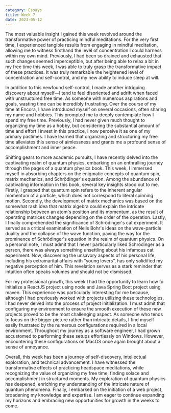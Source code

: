 ```yaml
---
category: Essays
title: Week 7
date: 2023-05-12
---
```


The most valuable insight I gained this week revolved around the transformative power of practicing mindful meditations. For the very first time, I experienced tangible results from engaging in mindful meditation, allowing me to witness firsthand the level of concentration I could harness within my own mind. Previously, I had been so drained and exhausted that such changes seemed imperceptible, but after being able to relax a bit in my free time this week, I was able to truly grasp the transformative impact of these practices. It was truly remarkable the heightened level of concentration and self-control, and my new ability to induce sleep at will. 

In addition to this newfound self-control, I made another intriguing discovery about myself—I tend to feel disoriented and adrift when faced with unstructured free time. As someone with numerous aspirations and goals, wasting time can be incredibly frustrating. Over the course of my time at Encora, I have introduced myself on several occasions, often sharing my name and hobbies. This prompted me to deeply contemplate how I spend my free time. Previously, I had never given much thought to organizing my time as a hobby, but considering the substantial amount of time and effort I invest in this practice, I now perceive it as one of my primary pastimes. I have learned that organizing and structuring my free time alleviates this sense of aimlessness and grants me a profound sense of accomplishment and inner peace. 

Shifting gears to more academic pursuits, I have recently delved into the captivating realm of quantum physics, embarking on an enthralling journey through the pages of a quantum physics book. This week, I immersed myself in absorbing chapters on the enigmatic concepts of quantum spin, matrix mechanics, and Schrödinger's equation. Among the abundance of captivating information in this book, several key insights stood out to me. Firstly, I grasped that quantum spin refers to the inherent angular momentum of a particle, which does not correspond to literal spinning motion. Secondly, the development of matrix mechanics was based on the somewhat rash idea that matrix algebra could explain the intricate relationship between an atom's position and its momentum, as the result of operating matrices changes depending on the order of the operation. Lastly, I finally comprehended the significance of Schrödinger's cat experiment. It served as a critical examination of Neils Bohr's ideas on the wave-particle duality and the collapse of the wave function, paving the way for the prominence of Schrödinger's equation in the realm of quantum physics. On a personal note, I must admit that I never particularly liked Schrödinger as a person, there was always something unsettling about his infamous cat experiment. Now, discovering the unsavory aspects of his personal life, including his extramarital affairs with “young lovers”, has only solidified my negative perception of him. This revelation serves as a stark reminder that intuition often speaks volumes and should not be dismissed.

For my professional growth, this week I had the opportunity to learn how to initialize a ReactJS project using node and Java Spring Boot project using maven. This experience was particularly interesting for me because, although I had previously worked with projects utilizing these technologies, I had never delved into the process of project initialization. I must admit that configuring my environment to ensure the smooth execution of these new projects proved to be the most challenging aspect. As someone who tends to focus on the bigger picture rather than intricate details, I find myself easily frustrated by the numerous configurations required in a local environment. Throughout my journey as a software engineer, I had grown accustomed to performing these setups effortlessly on Windows. However, encountering these configurations on MacOS once again brought about a sense of annoyance.


Overall, this week has been a journey of self-discovery, intellectual exploration, and technical advancement. I have witnessed the transformative effects of practicing headspace meditations, while recognizing the value of organizing my free time, finding solace and accomplishment in structured moments. My exploration of quantum physics has deepened, enriching my understanding of the intricate nature of quantum phenomena. Finally, I embarked on the initiation of a web project, broadening my knowledge and expertise. I am eager to continue expanding my horizons and embracing new opportunities for growth in the weeks to come.

